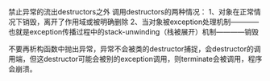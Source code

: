 禁止异常的流出destructors之外
调用destructors的两种情况：
1、对象在正常情况下销毁，离开了作用域或被明确删除
2、当对象被exception处理机制————也就是exception传播过程中的stack-unwinding（栈被展开）机制————销毁

不要再析构函数中抛出异常，异常不会被类的destructor捕捉，会destructor的调用端，但这destructor可能会被别的exception调用，则terminate会被调用，程序会崩溃。